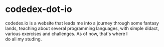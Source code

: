 # codedex-dot-io
codedex.io is a website that leads me into a journey through some fantasy lands, teaching about several programming languages, with simple didact, various exercises and challenges. As of now, that's where I do all my studing.
